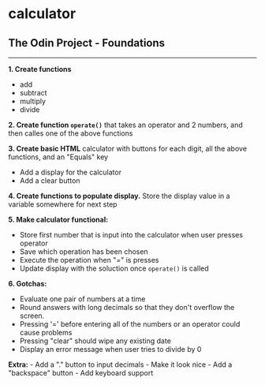 # calculator
## The Odin Project - Foundations

---
**1. Create functions**
- add
- subtract
- multiply
- divide

**2. Create function `operate()`** that takes an operator and 2 numbers, and then calles one of the above functions

**3. Create basic HTML** calculator with buttons for each digit, all the above functions, and an "Equals" key
- Add a display for the calculator
- Add a clear button

**4. Create functions to populate display.** Store the display value in a variable somewhere for next step

**5. Make calculator functional:**
- Store first number that is input into the calculator when user presses operator
- Save which operation has been chosen
- Execute the operation when "=" is presses
- Update display with the soluction once `operate()` is called

**6. Gotchas:**
- Evaluate one pair of numbers at a time
- Round answers with long decimals so that they don't overflow the screen.
- Pressing '=' before entering all of the numbers or an operator could cause problems
- Pressing "clear" should wipe any existing date
- Display an error message when user tries to divide by 0

**Extra:**
    - Add a "." button to input decimals
    - Make it look nice
    - Add a "backspace" button
    - Add keyboard support
